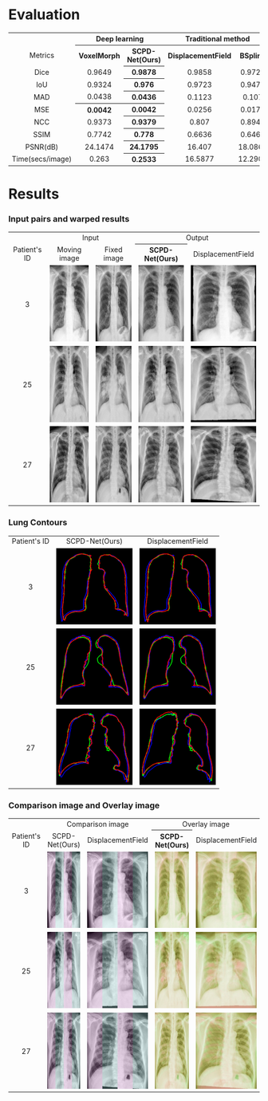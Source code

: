 Evaluation
=
<table>
   <tr align="center" valign="center">
      <td></td>
      <th colspan=2>Deep learning</th>
      <th colspan=2>Traditional method</th>
   </tr>
   <tr align="center" valign="center">
      <td>Metrics</td>
      <th>VoxelMorph</th>
      <th>SCPD-Net(Ours)</th>
      <th>DisplacementField</th>
      <th>BSpline</th>
   </tr>
   <tr align="center" valign="center">
      <td>Dice</td>
      <td>0.9649</td>
      <th>0.9878</th>
      <td>0.9858</td>
      <td>0.9722</td>
   </tr>
   <tr align="center" valign="center">
      <td>IoU</td>
      <td>0.9324</td>
      <th>0.976</th>
      <td>0.9723</td>
      <td>0.9473</td>
   </tr>
   <tr align="center" valign="center">
      <td>MAD</td>
      <td>0.0438</td>
      <th>0.0436</th>
      <td>0.1123</td>
      <td>0.107</td>
   </tr>
   <tr align="center" valign="center">
      <td>MSE</td>
      <th>0.0042</th>
      <th>0.0042</th>
      <td>0.0256</td>
      <td>0.0175</td>
   </tr>
   <tr align="center" valign="center">
      <td>NCC</td>
      <td>0.9373</td>
      <th>0.9379</th>
      <td>0.807</td>
      <td>0.8949</td>
   </tr>
   <tr align="center" valign="center">
      <td>SSIM</td>
      <td>0.7742</td>
      <th>0.778</th>
      <td>0.6636</td>
      <td>0.6468</td>
   </tr>
   <tr align="center" valign="center">
      <td>PSNR(dB)</td>
      <td>24.1474</td>
      <th>24.1795</th>
      <td>16.407</td>
      <td>18.0868</td>
   </tr>
   <tr align="center" valign="center">
      <td>Time(secs/image)</td>
      <td>0.263</td>
      <th>0.2533</th>
      <td>16.5877</td>
      <td>12.2908</td>
   </tr>
</table>

Results
=
### Input pairs and warped results

<table>
   <tr align="center" valign="center">
      <td></td>
      <td colspan=2>Input</td>
      <td colspan=2>Output</td>
   </tr>
   <tr align="center" valign="center">
     <td> Patient's ID </td>
     <td> Moving image </td>
     <td> Fixed image </td>
     <th> SCPD-Net(Ours) </th>
     <td> DisplacementField</td>
   </tr>
   <tr align="center" valign="center">
     <td> 3 </td>
     <td><img src="images/Table2/a1.png"  alt="1" width = 153px height = 153px ></td>
     <td><img src="images/Table2/a2.jpg"  alt="1" width = 153px height = 153px ></td>
     <td><img src="images/Table2/a3.jpg"  alt="1" width = 153px height = 153px ></td>
     <td><img src="images/Table2/a4.jpg"  alt="1" width = 153px height = 153px ></td>
   </tr> 
   <tr align="center" valign="center">
     <td> 25 </td>
     <td><img src="images/Table2/b1.png"  alt="1" width = 153px height = 153px ></td>
     <td><img src="images/Table2/b2.jpg"  alt="1" width = 153px height = 153px ></td>
     <td><img src="images/Table2/b3.jpg"  alt="1" width = 153px height = 153px ></td>
     <td><img src="images/Table2/b4.jpg"  alt="1" width = 153px height = 153px ></td>
   </tr>
   <tr align="center" valign="center">
     <td> 27 </td>
     <td><img src="images/Table2/c1.png"  alt="1" width = 153px height = 153px ></td>
     <td><img src="images/Table2/c2.jpg"  alt="1" width = 153px height = 153px ></td>
     <td><img src="images/Table2/c3.jpg"  alt="1" width = 153px height = 153px ></td>
     <td><img src="images/Table2/c4.jpg"  alt="1" width = 153px height = 153px ></td>
   </tr>
</table>

### Lung Contours

<table>
   <tr align="center" valign="center">
     <td> Patient's ID </td>
     <td> SCPD-Net(Ours) </td>
     <td> DisplacementField </td>
   </tr>
   <tr align="center" valign="center">
     <td> 3 </td>
     <td><img src="images/Table1/l1.png"  alt="1" width = 153px height = 153px ></td>
     <td><img src="images/Table1/r1.png"  alt="1" width = 153px height = 153px ></td>
   </tr> 
   <tr align="center" valign="center">
     <td> 25 </td>
     <td><img src="images/Table1/l2.png"  alt="1" width = 153px height = 153px ></td>
     <td><img src="images/Table1/r2.png"  alt="1" width = 153px height = 153px ></td>
   </tr>
   <tr align="center" valign="center">
     <td> 27 </td>
     <td><img src="images/Table1/l3.png"  alt="1" width = 153px height = 153px ></td>
     <td><img src="images/Table1/r3.png"  alt="1" width = 153px height = 153px ></td>
   </tr>
</table>

### Comparison image and Overlay image

<table>
   <tr align="center" valign="center">
      <td></td>
      <td colspan=2>Comparison image</td>
      <td colspan=2>Overlay image</td>
   </tr>
   <tr align="center" valign="center">
     <td> Patient's ID </td>
     <td> SCPD-Net(Ours) </td>
     <td> DisplacementField </td>
     <th> SCPD-Net(Ours) </th>
     <td> DisplacementField</td>
   </tr>
   <tr align="center" valign="center">
     <td> 3 </td>
     <td><img src="images/Table3/a1.jpg"  alt="1" width = 153px height = 153px ></td>
     <td><img src="images/Table3/a2.jpg"  alt="1" width = 153px height = 153px ></td>
     <td><img src="images/Table3/a3.jpg"  alt="1" width = 153px height = 153px ></td>
     <td><img src="images/Table3/a4.jpg"  alt="1" width = 153px height = 153px ></td>
   </tr> 
   <tr align="center" valign="center">
     <td> 25 </td>
     <td><img src="images/Table3/b1.jpg"  alt="1" width = 153px height = 153px ></td>
     <td><img src="images/Table3/b2.jpg"  alt="1" width = 153px height = 153px ></td>
     <td><img src="images/Table3/b3.jpg"  alt="1" width = 153px height = 153px ></td>
     <td><img src="images/Table3/b4.jpg"  alt="1" width = 153px height = 153px ></td>
   </tr>
   <tr align="center" valign="center">
     <td> 27 </td>
     <td><img src="images/Table3/c1.jpg"  alt="1" width = 153px height = 153px ></td>
     <td><img src="images/Table3/c2.jpg"  alt="1" width = 153px height = 153px ></td>
     <td><img src="images/Table3/c3.jpg"  alt="1" width = 153px height = 153px ></td>
     <td><img src="images/Table3/c4.jpg"  alt="1" width = 153px height = 153px ></td>
   </tr>
</table>
